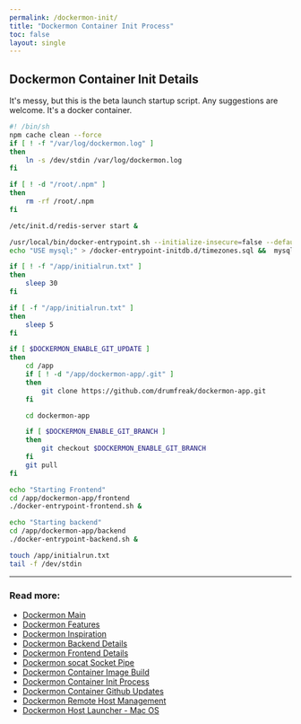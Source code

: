 ```yaml
---
permalink: /dockermon-init/
title: "Dockermon Container Init Process"
toc: false
layout: single
---
```


## Dockermon Container Init Details

It's messy, but this is the beta launch startup script. Any suggestions are welcome. It's a docker container.

```bash
#! /bin/sh
npm cache clean --force
if [ ! -f "/var/log/dockermon.log" ] 
then
    ln -s /dev/stdin /var/log/dockermon.log
fi

if [ ! -d "/root/.npm" ] 
then
    rm -rf /root/.npm
fi

/etc/init.d/redis-server start &

/usr/local/bin/docker-entrypoint.sh --initialize-insecure=false --default-authentication-plugin=mysql_native_password > /var/log/dockermon.log &
echo "USE mysql;" > /docker-entrypoint-initdb.d/timezones.sql &&  mysql_tzinfo_to_sql /usr/share/zoneinfo >> /docker-entrypoint-initdb.d/timezones.sql

if [ ! -f "/app/initialrun.txt" ]
then
    sleep 30
fi

if [ -f "/app/initialrun.txt" ]
then
    sleep 5
fi

if [ $DOCKERMON_ENABLE_GIT_UPDATE ]
then
    cd /app
    if [ ! -d "/app/dockermon-app/.git" ]
    then
        git clone https://github.com/drumfreak/dockermon-app.git
    fi

    cd dockermon-app

    if [ $DOCKERMON_ENABLE_GIT_BRANCH ]
    then
        git checkout $DOCKERMON_ENABLE_GIT_BRANCH
    fi
    git pull
fi

echo "Starting Frontend"
cd /app/dockermon-app/frontend
./docker-entrypoint-frontend.sh &

echo "Starting backend"
cd /app/dockermon-app/backend 
./docker-entrypoint-backend.sh &

touch /app/initialrun.txt
tail -f /dev/stdin
```

<hr />

### Read more:

- [Dockermon Main](/dockermon)
- [Dockermon Features](/dockermon/dockermon-features)
- [Dockermon Inspiration](/dockermon/dockermon-inspiration)
- [Dockermon Backend Details](/dockermon/dockermon-backend)
- [Dockermon Frontend Details](/dockermon/dockermon-frontend)
- [Dockermon socat Socket Pipe](/dockermon/dockermon-socat)
- [Dockermon Container Image Build](/dockermon/dockermon-container-build)
- [Dockermon Container Init Process](/dockermon/dockermon-init)
- [Dockermon Container Github Updates](/dockermon/dockermon-remote-updates)
- [Dockermon Remote Host Management](/dockermon/dockermon-remote-hosts)
- [Dockermon Host Launcher - Mac OS](/dockermon/dockermon-host-launcher)
